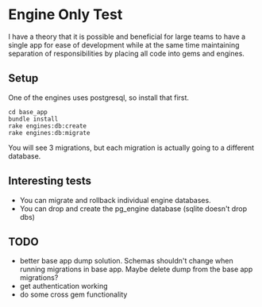 # Engine Only Test

I have a theory that it is possible and beneficial for large teams to have a single app for ease of development while at the same time maintaining separation of responsibilities by placing all code into gems and engines.

## Setup
One of the engines uses postgresql, so install that first.
```
cd base_app
bundle install
rake engines:db:create
rake engines:db:migrate
```
You will see 3 migrations, but each migration is actually going to a different database.

## Interesting tests
- You can migrate and rollback individual engine databases.
- You can drop and create the pg_engine database (sqlite doesn't drop dbs)

## TODO
- better base app dump solution. Schemas shouldn't change when running migrations in base app. Maybe delete dump from the base app migrations?
- get authentication working
- do some cross gem functionality
